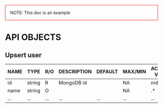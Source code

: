 <div style="padding: 16px; border: solid red 1px;">
NOTE: This doc is an example
</div>

# API OBJECTS

## Upsert user

NAME 	| TYPE 		| R/O 	| DESCRIPTION 	| DEFAULT 	| MAX/MIN 	| ACCEPTED VALUES
---- 	| --- 		| --- 	| --- 			| --- 		| --- 		| ---
id 		| string 	| R 	| MongoDB id 	| 			| NA 		| md5
name 	| string 	| O 	| 				| 			| NA 		| .* 
... 	| ... 		| ... 	| ... 			| ... 		| ... 		| ...

